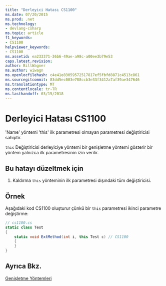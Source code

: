 ```yaml
---
title: "Derleyici Hatası CS1100"
ms.date: 07/20/2015
ms.prod: .net
ms.technology:
- devlang-csharp
ms.topic: article
f1_keywords:
- CS1100
helpviewer_keywords:
- CS1100
ms.assetid: ea233371-36b6-49ae-a98c-a00ee3b79e53
caps.latest.revision: 
author: BillWagner
ms.author: wiwagn
ms.openlocfilehash: c4e41e83059572517817ef5fbfd8871c4513c861
ms.sourcegitcommit: 83dd5ec003e788ccb3e33f3412a7af39ae347646
ms.translationtype: MT
ms.contentlocale: tr-TR
ms.lasthandoff: 03/15/2018
---
```

# <a name="compiler-error-cs1100"></a>Derleyici Hatası CS1100
'Name' yöntemi 'this' ilk parametresi olmayan parametresi değiştiricisi sahiptir.  
  
 `this` Değiştiricisi derleyiciye yöntemi bir genişletme yöntemi gösterir bir yöntem yalnızca ilk parametresinin izin verilir.  
  
## <a name="to-correct-this-error"></a>Bu hatayı düzeltmek için  
  
1.  Kaldırma `this` yönteminin ilk parametresi dışındaki tüm değiştiricisi.  
  
## <a name="example"></a>Örnek  
 Aşağıdaki kod CS1100 oluşturur çünkü bir `this` parametresi ikinci parametre değiştirme:  
  
```csharp  
// cs1100.cs  
static class Test  
{  
    static void ExtMethod(int i, this Test c) // CS1100  
    {  
    }  
}  
```  
  
## <a name="see-also"></a>Ayrıca Bkz.  
 [Genişletme Yöntemleri](../../csharp/programming-guide/classes-and-structs/extension-methods.md)
